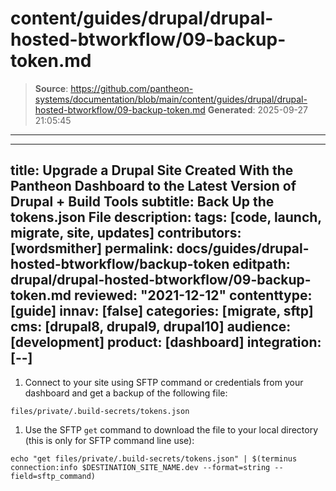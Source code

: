 # content/guides/drupal/drupal-hosted-btworkflow/09-backup-token.md

> **Source**: https://github.com/pantheon-systems/documentation/blob/main/content/guides/drupal/drupal-hosted-btworkflow/09-backup-token.md
> **Generated**: 2025-09-27 21:05:45

---

---
title: Upgrade a Drupal Site Created With the Pantheon Dashboard to the Latest Version of Drupal + Build Tools
subtitle: Back Up the tokens.json File
description: 
tags: [code, launch, migrate, site, updates]
contributors: [wordsmither]
permalink: docs/guides/drupal-hosted-btworkflow/backup-token
editpath: drupal/drupal-hosted-btworkflow/09-backup-token.md
reviewed: "2021-12-12"
contenttype: [guide]
innav: [false]
categories: [migrate, sftp]
cms: [drupal8, drupal9, drupal10]
audience: [development]
product: [dashboard]
integration: [--]
---

1. Connect to your site using SFTP command or credentials from your dashboard and get a backup of the following file:

  ```bash{promptUser: user}
  files/private/.build-secrets/tokens.json
  ```

1. Use the SFTP `get` command to download the file to your local directory (this is only for SFTP command line use):

  ```bash{promptUser: user}
  echo "get files/private/.build-secrets/tokens.json" | $(terminus connection:info $DESTINATION_SITE_NAME.dev --format=string --field=sftp_command)
  ```
